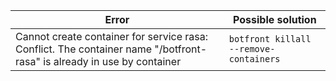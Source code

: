 

| Error | Possible solution |
|-------|-------------------|
|Cannot create container for service rasa: Conflict. The container name "/botfront-rasa" is already in use by container| `botfront killall --remove-containers`|
